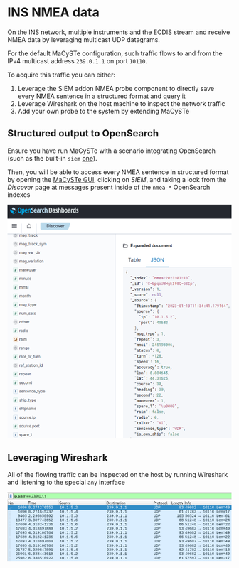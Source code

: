 # INS NMEA data

On the INS network, multiple instruments and the ECDIS stream and receive NMEA data by leveraging multicast UDP datagrams.

For the default MaCySTe configuration, such traffic flows to and from the IPv4 multicast address `239.0.1.1` on port `10110`.

To acquire this traffic you can either:

1. Leverage the SIEM addon NMEA probe component to directly save every NMEA sentence in a structured format and query it
2. Leverage Wireshark on the host machine to inspect the network traffic
3. Add your own probe to the system by extending MaCySTe

## Structured output to OpenSearch

Ensure you have run MaCySTe with a scenario integrating OpenSearch (such as the built-in `siem` [one](../reference/addon-siem.md)).

Then, you will be able to access every NMEA sentence in structured format by opening the [MaCySTe GUI](../reference/gui-home.md), clicking on _SIEM_, and taking a look from the _Discover_ page at messages present inside of the `nmea-*` OpenSearch indexes

![AIS message shown in OpenSearch](../images/nmea-siem.png)

## Leveraging Wireshark

All of the flowing traffic can be inspected on the host by running Wireshark and listening to the special `any` interface

![NMEA shown in Wireshark](../images/nmea-wireshark.png)
